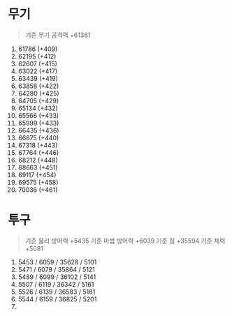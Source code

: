 # 무기

> 기준 무기 공격력 +61381

1. 61786 (+409)
2. 62195 (+412)
3. 62607 (+415)
4. 63022 (+417)
5. 63439 (+419)
6. 63858 (+422)
7. 64280 (+425)
8. 64705 (+429)
9. 65134 (+432)
10. 65566 (+433)
11. 65999 (+433)
12. 66435 (+436)
13. 66875 (+440)
14. 67318 (+443)
15. 67764 (+446)
16. 68212 (+448)
17. 68663 (+451)
18. 69117 (+454)
19. 69575 (+458)
20. 70036 (+461)

# 투구

> 기준 물리 방어력 +5435
> 기준 마법 방어력 +6039
> 기준 힘 +35594
> 기준 체력 +5081

1. 5453 / 6059 / 35628 / 5101
2. 5471 / 6079 / 35864 / 5121
3. 5489 / 6099 / 36102 / 5141
4. 5507 / 6119 / 36342 / 5161
5. 5526 / 6139 / 36583 / 5181
6. 5544 / 6159 / 36825 / 5201
7. 